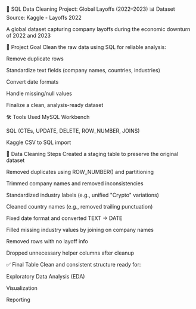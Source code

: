 🧹 SQL Data Cleaning Project: Global Layoffs (2022–2023)
📊 Dataset
Source: Kaggle - Layoffs 2022

A global dataset capturing company layoffs during the economic downturn of 2022 and 2023

🎯 Project Goal
Clean the raw data using SQL for reliable analysis:

Remove duplicate rows

Standardize text fields (company names, countries, industries)

Convert date formats

Handle missing/null values

Finalize a clean, analysis-ready dataset

🛠️ Tools Used
MySQL Workbench

SQL (CTEs, UPDATE, DELETE, ROW_NUMBER, JOINS)

Kaggle CSV to SQL import

🧽 Data Cleaning Steps
Created a staging table to preserve the original dataset

Removed duplicates using ROW_NUMBER() and partitioning

Trimmed company names and removed inconsistencies

Standardized industry labels (e.g., unified "Crypto" variations)

Cleaned country names (e.g., removed trailing punctuation)

Fixed date format and converted TEXT → DATE

Filled missing industry values by joining on company names

Removed rows with no layoff info

Dropped unnecessary helper columns after cleanup

✅ Final Table
Clean and consistent structure ready for:

Exploratory Data Analysis (EDA)

Visualization

Reporting
